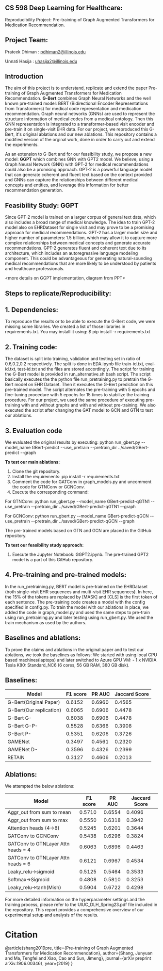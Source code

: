 ## CS 598 Deep Learning for Healthcare:

Reproducibility Project: Pre-training of Graph Augmented Transformers for Medication Recommendation.

## Project Team: 

Prateek Dhiman : pdhiman2@illinois.edu

Unnati Hasija : uhasija2@illinois.edu

## Introduction

The aim of this project is to understand, replicate and extend the paper Pre-training of Graph Augmented Transformers for Medication Recommendation.
**G-Bert** combines Graph Neural Networks and the well known pre-trained model: BERT (Bidirectional Encoder Representations from Transformers) for 
medical code representation and medication recommendation. Graph neural networks (GNNs) are used to represent the structure information of medical 
codes from a medical ontology. Then this GNN representation is integrated to a transformer-based visit encoder and pre-train it on single-visit EHR 
data. For our project, we reproduced this G-Bert, it's original ablations and our new ablations. This repository contains a modified version of the orginal work, done in order to carry out and extend the experiments.

As an extension to G-Bert and for our feasibility study, we propose a new model: **GGPT** which combines GNN with GPT2 model. We believe, using a Graph Neural Network (GNN) with GPT-2 for medical recommendations could also be a promising approach. GPT-2 is a powerful language model that can generate coherent and fluent text based on the context provided and GNNs can capture the relationships between different medical concepts and entities, and leverage this information for better recommendation generation.

## Feasibility Study: GGPT

Since GPT-2 model is trained on a larger corpus of general text data, which also includes a broad range of medical knowledge. The idea to train GPT-2 model also on EHRDataset for single visit and may prove to be a promising approach for medicial recommendations. GPT-2 has a larger model size and higher number of parameters: 1.5 billion, which may allow it to capture more complex relationships between medical concepts and generate accurate recommendations. GPT-2 generates fluent and coherent text due to its architecture, which includes an autoregressive language modeling component. This could be advantageous for generating natural-sounding medical recommendations that are more likely to be understood by patients and healthcare professionals.

<more details on GGPT implementation, diagram from PPT>

## Steps to replicate/Reproducibility:

## 1. Dependencies:

To reproduce the results or to be able to execute the G-Bert code, we were missing some libraries. We created a list of those libraries in requirements.txt.
You may install it using:
$ pip install -r requirements.txt

## 2. Training code:

The dataset is split into training, validation and testing set in ratio of 0.6,0.2,0.2 respectively. The split is done in EDA.ipynb file train-id.txt, eval-id.txt, test-id.txt and the files are stored accordingly.
The script for training the G-Bert model is provided in run_alternative.sh bash script. The script basically executes the the python file run_pretraining.py to pretrain the G-Bert model on EHR Dataset. Then it executes the G-Bert prediction on this pre-trained model. The script alternates the pre-training with 5 epochs and fine-tuning procedure with 5 epochs for 15 times to stabilize the training procedure.
For our project, we used the same procedure of executing pre-training with and without graphs and with and without pre-training.
We also executed the script after changing the GAT model to GCN and GTN to test our ablations.

## 3. Evaluation code 

We evaluated the original results by executing:
python run_gbert.py --model_name GBert-predict --use_pretrain --pretrain_dir ../saved/GBert-predict --graph

**To test our main ablations:**
1. Clone the git repository.
2. Install the requirements: pip install -r requirements.txt
3. Comment the code for GATConv in graph_models.py and uncomment the code for GTNConv or GCNConv.
4. Execute the corresponding command:

For GTNConv: python run_gbert.py --model_name GBert-predict-qGTN1 --use_pretrain --pretrain_dir ../saved/GBert-predict-qGTN1 --graph

For GCNConv: python run_gbert.py --model_name GBert-predict-qGCN --use_pretrain --pretrain_dir ../saved/GBert-predict-qGCN --graph

The pre-trained models based on GTN and GCN are placed in the GitHub repository.

**To test our feasibility study approach:**
1. Execute the Jupyter Notebook: GGPT2.ipynb. The pre-trained GPT2 model is a part of this GitHub repository.

## 4. Pre-training and pre-trained models:

In the run_pretraining.py, BERT model is pre-trained on the EHRDataset (both single-visit EHR sequences and multi-visit EHR sequences). 
In here, the 15% of the tokens are replaced by [MASK] and [CLS] is the first token of each sentence. The pre-training code creates a model with the config specified in config.py. 
To train the model with our ablations in place, we added the code in graph_model.py and used the same steps to pre-train using run_pretraining.py and later testing using run_gbert.py. We used the train mechanism as used by the authors. 

## Baselines and ablations:

To prove the claims and ablations in the original paper and to test our ablations, we took the baselines as follows:
We started with using local CPU based machines(laptops) and later switched to Azure GPU VM: - 1 x NVIDIA Tesla K80: Standard_NC6 (6 cores, 56 GB RAM, 380 GB disk).

## Baselines:

|    Model        |    F1 score   |    PR AUC     |  Jaccard Score |
|-----------------|-------------- |---------------|----------------|
| G-Bert(Original Paper)|0.6152|	  0.6960      |    0.4565      |
| G-Bert(Our replication)	      |       0.6065  |	  0.6906      |    0.4478      |
| G-Bert G-	      |       0.6038  |	  0.6906      |    0.4478      |
| G-Bert G-P-     |       0.5528  |	  0.6366      |    0.3908      |
| G-Bert P-	      |       0.5351  |	  0.6206      |    0.3726      |
| GAMENet	      |       0.3497  |	  0.4561      |    0.2320      |
| GAMENet D-      |       0.3596  |	  0.4326      |    0.2399      |
| RETAIN 	      |       0.3127  |	  0.4606      |    0.2013      |
   		

## Ablations: 
We attempted the below ablations:
  
|    Model        |    F1 score   |    PR AUC     |  Jaccard Score |
|-----------------|-------------- |---------------|----------------|
|Aggr_out from sum to mean| 0.5710 |0.6554|0.4096|
|Aggr_out from sum to max|0.5550|0.6318|0.3942|
|Attention heads (4->8)|0.5245|0.6201|0.3644|
|GATConv to GCNConv|0.5438|0.6296|0.3824|
|GATConv to GTNLayer Attn heads = 4|0.6063|0.6896|0.4463|
|GATConv to GTNLayer Attn heads = 6|0.6121|0.6967|0.4534|
|Leaky_relu->sigmoid|0.5125|0.5464|0.3533|
|Softmax->Sigmoid|0.4808|0.5810|0.3253|
|Leaky_relu->tanh(Mish)|0.5904|0.6722|0.4298|

For more detailed information on the hyperparameter settings and the training process, please refer to the UIUC_DLH_Spring23.pdf file included in the repository. This report provides a comprehensive overview of our experimental setup and analysis of the results.

# Citation
@article{shang2019pre,
  title={Pre-training of Graph Augmented Transformers for Medication Recommendation},
  author={Shang, Junyuan and Ma, Tengfei and Xiao, Cao and Sun, Jimeng},
  journal={arXiv preprint arXiv:1906.00346},
  year={2019}
}
